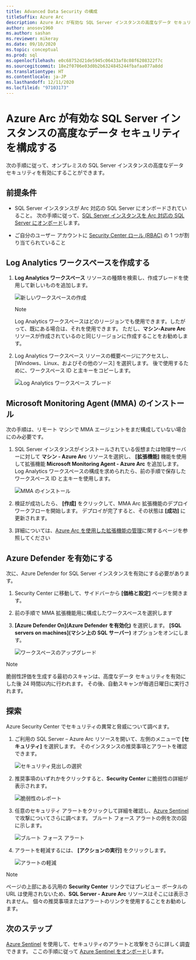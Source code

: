 ```yaml
---
title: Advanced Data Security の構成
titleSuffix: Azure Arc
description: Azure Arc が有効な SQL Server インスタンスの高度なデータ セキュリティを構成する
author: anosov1960
ms.author: sashan
ms.reviewer: mikeray
ms.date: 09/10/2020
ms.topic: conceptual
ms.prod: sql
ms.openlocfilehash: e0c68752d21de5945c06433af8c08f6208322f7c
ms.sourcegitcommit: 18e2f0706e03d0b2b6324845244fbafaa077a8dd
ms.translationtype: HT
ms.contentlocale: ja-JP
ms.lasthandoff: 12/11/2020
ms.locfileid: "97103173"
---
```

# <a name="configure-advanced-data-security-for-azure-arc-enabled-sql-server-instance"></a>Azure Arc が有効な SQL Server インスタンスの高度なデータ セキュリティを構成する

次の手順に従って、オンプレミスの SQL Server インスタンスの高度なデータ セキュリティを有効にすることができます。

## <a name="prerequisites"></a>前提条件

* SQL Server インスタンスが Arc 対応の SQL Server にオンボードされていること。 次の手順に従って、[SQL Server インスタンスを Arc 対応の SQL Server にオンボード](connect.md)します。

* ご自分のユーザー アカウントに [Security Center ロール (RBAC)](/azure/security-center/security-center-permissions) の 1 つが割り当てられていること

## <a name="create-a-log-analytics-workspace"></a>Log Analytics ワークスペースを作成する

1. __Log Analytics ワークスペース__ リソースの種類を検索し、作成ブレードを使用して新しいものを追加します。

   ![新しいワークスペースの作成](media/configure-advanced-data-security/create-new-log-analytics-workspace.png)

   > [!NOTE]
   > Log Analytics ワークスペースはどのリージョンでも使用できます。したがって、既にある場合は、それを使用できます。 ただし、__マシン-Azure Arc__ リソースが作成されているのと同じリージョンに作成することをお勧めします。

1. Log Analytics ワークスペース リソースの概要ページにアクセスし、[Windows、Linux、およびその他のソース] を選択します。 後で使用するために、ワークスペース ID と主キーをコピーします。

   ![Log Analytics ワークスペース ブレード](media/configure-advanced-data-security/log-analytics-workspace-blade.png)

## <a name="install-microsoft-monitoring-agent-mma"></a>Microsoft Monitoring Agent (MMA) のインストール

次の手順は、リモート マシンで MMA エージェントをまだ構成していない場合にのみ必要です。

1. SQL Server インスタンスがインストールされている仮想または物理サーバーに対して __マシン - Azure Arc__ リソースを選択し、 **[拡張機能]** 機能を使用して拡張機能 __Microsoft Monitoring Agent - Azure Arc__ を追加します。 Log Analytics ワークスペースの構成を求められたら、前の手順で保存したワークスペース ID と主キーを使用します。

   ![MMA のインストール](media/configure-advanced-data-security/install-mma-extension.png)

1. 検証が成功したら、 **[作成]**  をクリックして、MMA Arc 拡張機能のデプロイ ワークフローを開始します。 デプロイが完了すると、その状態は **[成功]** に更新されます。

1. 詳細については、[Azure Arc を使用した拡張機能の管理](/azure/azure-arc/servers/manage-vm-extensions)に関するページを参照してください

## <a name="enable-azure-defender"></a>Azure Defender を有効にする

次に、Azure Defender for SQL Server インスタンスを有効にする必要があります。

1. Security Center に移動して、サイドバーから **[価格と設定]** ページを開きます。

1. 前の手順で MMA 拡張機能用に構成したワークスペースを選択します

1. **[Azure Defender On]\(Azure Defender を有効化\)** を選択します。 **[SQL servers on machines]\(マシン上の SQL サーバー\)** オプションをオンにします。

   ![ワークスペースのアップグレード](media/configure-advanced-data-security/enable-azure-defender.png)

 > [!NOTE]
   > 脆弱性評価を生成する最初のスキャンは、高度なデータ セキュリティを有効にした後 24 時間以内に行われます。 その後、自動スキャンが毎週日曜日に実行されます。

## <a name="explore"></a>探索

Azure Security Center でセキュリティの異常と脅威について調べます。

1. ご利用の SQL Server – Azure Arc リソースを開いて、左側のメニューで **[セキュリティ]** を選択します。 そのインスタンスの推奨事項とアラートを確認できます。

   ![セキュリティ見出しの選択](media/configure-advanced-data-security/security-heading-sql-server-arc.png)

1. 推奨事項のいずれかをクリックすると、__Security Center__ に脆弱性の詳細が表示されます。

   ![脆弱性のレポート](media/configure-advanced-data-security/vulnerabilities-report.png)

1. 任意のセキュリティ アラートをクリックして詳細を確認し、[Azure Sentinel](/azure/sentinel/overview) で攻撃についてさらに調べます。 ブルート フォース アラートの例を次の図に示します。

   ![ブルート フォース アラート](media/configure-advanced-data-security/brute-force-alert.png)

1. アラートを軽減するには、 **[アクションの実行]** をクリックします。

   ![アラートの軽減](media/configure-advanced-data-security/brute-force-alert-mitigation.png)

> [!NOTE]
> ページの上部にある汎用の __Security Center__ リンクではプレビュー ポータルの URL は使用されないため、__SQL Server - Azure Arc__ リソースはそこには表示されません。 個々の推奨事項またはアラートのリンクを使用することをお勧めします。

## <a name="next-steps"></a>次のステップ

[Azure Sentinel](/azure/sentinel/overview) を使用して、セキュリティのアラートと攻撃をさらに詳しく調査できます。 ここの手順に従って [Azure Sentinel をオンボード](/azure/sentinel/connect-data-sources)します。